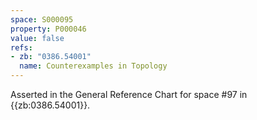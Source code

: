 ```yaml
---
space: S000095
property: P000046
value: false
refs:
- zb: "0386.54001"
  name: Counterexamples in Topology
---
```


Asserted in the General Reference Chart for space #97 in
{{zb:0386.54001}}.
